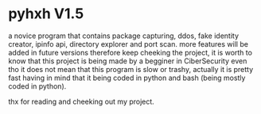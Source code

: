 # pyhxh V1.5
a novice program that contains package capturing, ddos, fake identity creator, ipinfo api,
directory explorer and port scan.
more features will be added in future versions therefore keep cheeking the project,
it is worth to know that this project is being made by a begginer in CiberSecurity even tho it does not mean that this program
is slow or trashy, actually it is pretty fast having in mind that it being coded in python and bash (being mostly coded in python).

thx for reading and cheeking out my project.
